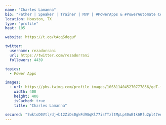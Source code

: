 ```yaml
---
name: "Charles Lamanna"
bio: "Father | Speaker | Trainer | MVP | #PowerApps & #PowerAutomate Community Super User | YouTuber Right-pointing triangle http://youtube.com/c/rezadorrani | Learn - Share - Clockwise rightwards and leftwards open circle arrows"
location: Houston, TX
type: "profile"
heat: 105

website: https://t.co/tAcqSdqguf

twitter:
  username: rezadorrani
  url: https://twitter.com/rezadorrani
  followers: 4439

topics:
  - Power Apps

images:
  - url: https://pbs.twimg.com/profile_images/1063114045270777856/qeT-jpWr_400x400.jpg
    width: 400
    height: 400
    isCached: true
    title: "Charles Lamanna"

secured: "7wktoD0Vtl/dj+b12ZiDs0gkFd9GqKl77isTTzltMpLp40uE1k6Rfu2pl47eq8Rp9f0c5IiG4Inv3XSOr7uA2lu84Bbk5cokJRTacPsK/e7EmNbfzKrQQFlkgkx/Dk0Z3vy1QWjUlkhCTAmyA6/CXZsJDjPU+ASYj5St57Dbs+UYakH8p/TkGKrX+wsKyoyYOTHOmoLbGMxE0P/hllaQP5kUbaVkInBD5HWpdlXFiufLmZeH4PyOKNdzogqEqKJvM6UBkzO9zPFrnyfg6D+u2SdL1Kh993bP7YuKq+tK0vQWV4VF6W2OGgjzcN9uTDLNBzA9ykBmA73fsAMEAiS2NAWv4CeVKv+zPvoIjS9GP/02gfAXML8pKoUZplVy+PkE+v/DUGRiewTIFpMfFZ3jkTS+8sgcvpEhiCuR/9SCa8M=;v9XsjjboB/ZbuKF8fFTiOA=="
---
```


